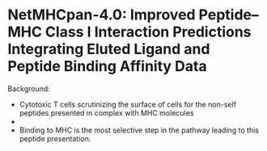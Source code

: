 # NetMHCpan-4.0: Improved Peptide–MHC Class I Interaction Predictions Integrating Eluted Ligand and Peptide Binding Affinity Data

Background:
- Cytotoxic T cells scrutinizing the surface of cells for the non-self peptides presented in complex with MHC molecules
- 
- Binding to MHC is the most selective step in the pathway leading to this peptide presentation.

